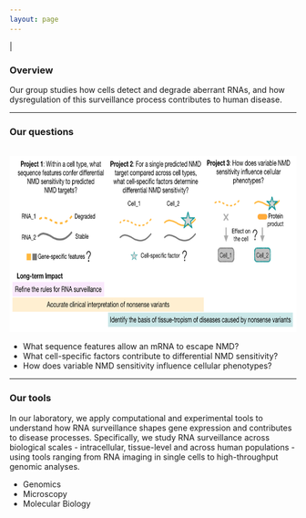 ```yaml
---
layout: page
---
```


|

### Overview  
Our group studies how cells detect and degrade aberrant RNAs, and how dysregulation of this surveillance process contributes to human disease. 

---

### Our questions  
<br>
<img src="/img/research-overview.png" style="width:750px !important;height:308px !important;" />
<br>

* What sequence features allow an mRNA to escape NMD?  
* What cell-specific factors contribute to differential NMD sensitivity?  
* How does variable NMD sensitivity influence cellular phenotypes?  

---

### Our tools
In our laboratory, we apply computational and experimental tools to understand how RNA surveillance shapes gene expression and contributes to disease processes. Specifically, we study RNA surveillance across biological scales - intracellular, tissue-level and across human populations - using tools ranging from RNA imaging in single cells to high-throughput genomic analyses.  

* Genomics   
* Microscopy    
* Molecular Biology    
